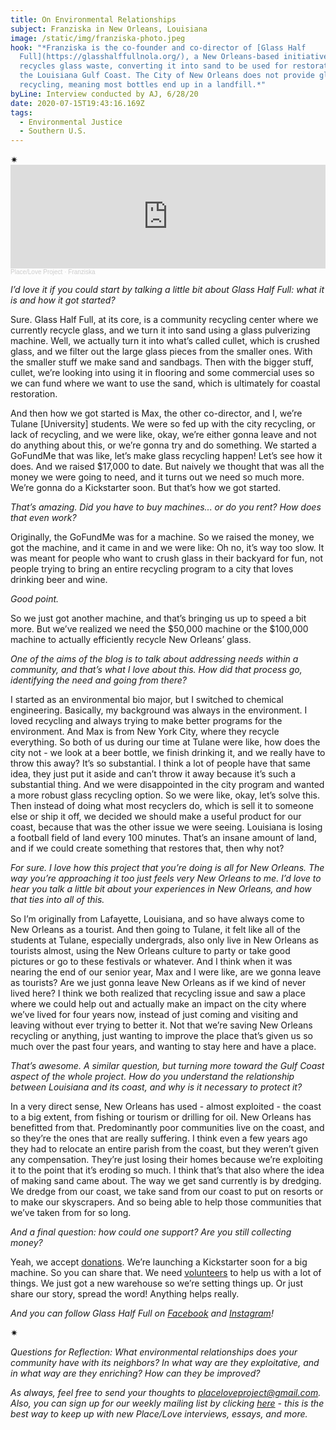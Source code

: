 ```yaml
---
title: On Environmental Relationships
subject: Franziska in New Orleans, Louisiana
image: /static/img/franziska-photo.jpeg
hook: "*Franziska is the co-founder and co-director of [Glass Half
  Full](https://glasshalffullnola.org/), a New Orleans-based initiative that
  recycles glass waste, converting it into sand to be used for restoration of
  the Louisiana Gulf Coast. The City of New Orleans does not provide glass
  recycling, meaning most bottles end up in a landfill.*"
byLine: Interview conducted by AJ, 6/28/20
date: 2020-07-15T19:43:16.169Z
tags:
  - Environmental Justice
  - Southern U.S.
---
```

<div>✷</div>

<iframe width="100%" height="166" scrolling="no" frameborder="no" allow="autoplay" src="https://w.soundcloud.com/player/?url=https%3A//api.soundcloud.com/tracks/858578695&color=%23ff5500&auto_play=false&hide_related=false&show_comments=true&show_user=true&show_reposts=false&show_teaser=true"></iframe><div style="font-size: 10px; color: #cccccc;line-break: anywhere;word-break: normal;overflow: hidden;white-space: nowrap;text-overflow: ellipsis; font-family: Interstate,Lucida Grande,Lucida Sans Unicode,Lucida Sans,Garuda,Verdana,Tahoma,sans-serif;font-weight: 100;"><a href="https://soundcloud.com/place-love-project" title="Place/Love Project" target="_blank" style="color: #cccccc; text-decoration: none;">Place/Love Project</a> · <a href="https://soundcloud.com/place-love-project/franziska" title="Franziska" target="_blank" style="color: #cccccc; text-decoration: none;">Franziska</a></div>

*I’d love it if you could start by talking a little bit about Glass Half Full: what it is and how it got started?*

Sure. Glass Half Full, at its core, is a community recycling center where we currently recycle glass, and we turn it into sand using a glass pulverizing machine. Well, we actually turn it into what’s called cullet, which is crushed glass, and we filter out the large glass pieces from the smaller ones. With the smaller stuff we make sand and sandbags. Then with the bigger stuff, cullet, we’re looking into using it in flooring and some commercial uses so we can fund where we want to use the sand, which is ultimately for coastal restoration.

And then how we got started is Max, the other co-director, and I, we’re Tulane \[University] students. We were so fed up with the city recycling, or lack of recycling, and we were like, okay, we’re either gonna leave and not do anything about this, or we’re gonna try and do something. We started a GoFundMe that was like, let’s make glass recycling happen! Let’s see how it does. And we raised $17,000 to date. But naively we thought that was all the money we were going to need, and it turns out we need so much more. We’re gonna do a Kickstarter soon. But that’s how we got started.

*That’s amazing. Did you have to buy machines... or do you rent? How does that even work?*

Originally, the GoFundMe was for a machine. So we raised the money, we got the machine, and it came in and we were like: Oh no, it’s way too slow. It was meant for people who want to crush glass in their backyard for fun, not people trying to bring an entire recycling program to a city that loves drinking beer and wine.

*Good point.*

So we just got another machine, and that’s bringing us up to speed a bit more. But we’ve realized we need the $50,000 machine or the $100,000 machine to actually efficiently recycle New Orleans’ glass.

*One of the aims of the blog is to talk about addressing needs within a community, and that’s what I love about this. How did that process go, identifying the need and going from there?*

I started as an environmental bio major, but I switched to chemical engineering. Basically, my background was always in the environment. I loved recycling and always trying to make better programs for the environment. And Max is from New York City, where they recycle everything. So both of us during our time at Tulane were like, how does the city not - we look at a beer bottle, we finish drinking it, and we really have to throw this away? It’s so substantial. I think a lot of people have that same idea, they just put it aside and can’t throw it away because it’s such a substantial thing. And we were disappointed in the city program and wanted a more robust glass recycling option. So we were like, okay, let’s solve this. Then instead of doing what most recyclers do, which is sell it to someone else or ship it off, we decided we should make a useful product for our coast, because that was the other issue we were seeing. Louisiana is losing a football field of land every 100 minutes. That’s an insane amount of land, and if we could create something that restores that, then why not?

*For sure. I love how this project that you’re doing is all for New Orleans. The way you’re approaching it too just feels very New Orleans to me. I’d love to hear you talk a little bit about your experiences in New Orleans, and how that ties into all of this.*

So I’m originally from Lafayette, Louisiana, and so have always come to New Orleans as a tourist. And then going to Tulane, it felt like all of the students at Tulane, especially undergrads, also only live in New Orleans as tourists almost, using the New Orleans culture to party or take good pictures or go to these festivals or whatever. And I think when it was nearing the end of our senior year, Max and I were like, are we gonna leave as tourists? Are we just gonna leave New Orleans as if we kind of never lived here? I think we both realized that recycling issue and saw a place where we could help out and actually make an impact on the city where we’ve lived for four years now, instead of just coming and visiting and leaving without ever trying to better it. Not that we’re saving New Orleans recycling or anything, just wanting to improve the place that’s given us so much over the past four years, and wanting to stay here and have a place.

*That’s awesome. A similar question, but turning more toward the Gulf Coast aspect of the whole project. How do you understand the relationship between Louisiana and its coast, and why is it necessary to protect it?*

In a very direct sense, New Orleans has used - almost exploited - the coast to a big extent, from fishing or tourism or drilling for oil. New Orleans has benefitted from that. Predominantly poor communities live on the coast, and so they’re the ones that are really suffering. I think even a few years ago they had to relocate an entire parish from the coast, but they weren’t given any compensation. They’re just losing their homes because we’re exploiting it to the point that it’s eroding so much. I think that’s that also where the idea of making sand came about. The way we get sand currently is by dredging. We dredge from our coast, we take sand from our coast to put on resorts or to make our skyscrapers. And so being able to help those communities that we’ve taken from for so long.

*And a final question: how could one support? Are you still collecting money?*

Yeah, we accept [donations](https://glasshalffullnola.org/donate). We’re launching a Kickstarter soon for a big machine. So you can share that. We need [volunteers](https://glasshalffullnola.org/volunteer) to help us with a lot of things. We just got a new warehouse so we’re setting things up. Or just share our story, spread the word! Anything helps really.

*And you can follow Glass Half Full on [Facebook](https://www.facebook.com/glasshalffullnola) and [Instagram](https://www.instagram.com/glasshalffull.nola/)!*

<div>✷</div>

*Questions for Reflection: What environmental relationships does your community have with its neighbors? In what way are they exploitative, and in what way are they enriching? How can they be improved?*

*As always, feel free to send your thoughts to [placeloveproject@gmail.com](mailto:placeloveproject@gmail.com). Also, you can sign up for our weekly mailing list by clicking [here](https://placeloveproject.substack.com/welcome) - this is the best way to keep up with new Place/Love interviews, essays, and more.*